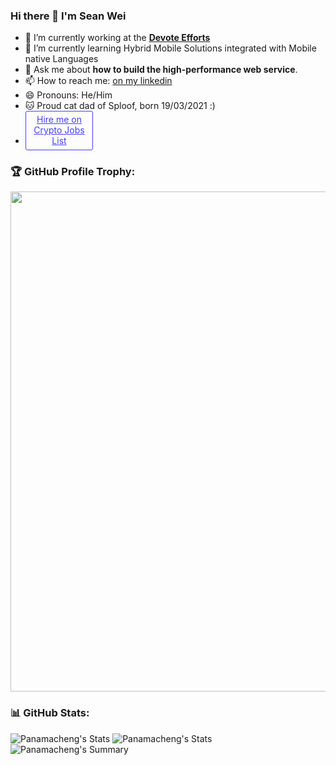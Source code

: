 ### Hi there 👋 I'm Sean Wei
- 🔭 I’m currently working at the [**Devote Efforts**](https://devoteefforts.biz)
- 🌱 I’m currently learning Hybrid Mobile Solutions integrated with Mobile native Languages
- 💬 Ask me about **how to build the high-performance web service**.
- 📫 How to reach me: [on my linkedin](https://www.linkedin.com/in/sean-w-364b36211/)
- 😄 Pronouns: He/Him
- 🐱 Proud cat dad of Sploof, born 19/03/2021 :)
- <a href="https://cryptojobslist.com/talent/profile/crypto-professional-remote-4fvr4tztks4" target="_blank" style="display: inline-block; border: 0.09em solid #453dff; border-radius: 3px; color: #453dff; padding: 0.3em 0.2em 0.4em; text-align: center; width: 7.2em;" rel="noopener">Hire me on Crypto Jobs List</a>

### 🏆 GitHub Profile Trophy:
<a href="https://github.com/ryo-ma/github-profile-trophy">
  <img width=800 src="https://github-profile-trophy.vercel.app/?username=panamacheng&theme=onedark&column=8no-frame=true"/>
</a>

### 📊 GitHub Stats:
![Panamacheng's Stats](https://github-profile-summary-cards.vercel.app/api/cards/repos-per-language?username=panamacheng&show_icons=true&count_private=true&theme=solarized_dark)
![Panamacheng's Stats](https://github-profile-summary-cards.vercel.app/api/cards/most-commit-language?username=panamacheng&show_icons=true&count_private=true&theme=solarized_dark)
![Panamacheng's Summary](https://github-profile-summary-cards.vercel.app/api/cards/profile-details?username=panamacheng&show_icons=true&count_private=true&theme=solarized_dark)


